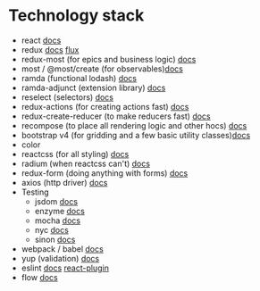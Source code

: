 # Technology stack

* react [docs](https://facebook.github.io/react/)
* redux [docs](http://redux.js.org/docs/introduction/Ecosystem.html) [flux](http://facebook.github.io/flux/)
* redux-most (for epics and business logic) [docs](https://github.com/joshburgess/redux-most)
* most / @most/create (for observables)[docs](https://github.com/cujojs/most)
* ramda (functional lodash) [docs](http://ramdajs.com/docs/)
* ramda-adjunct (extension library) [docs](https://github.com/char0n/ramda-adjunct)
* reselect (selectors) [docs](https://github.com/reactjs/reselect)
* redux-actions (for creating actions fast) [docs](https://github.com/acdlite/redux-actions)
* redux-create-reducer (to make reducers fast) [docs](https://github.com/kolodny/redux-create-reducer)
* recompose (to place all rendering logic and other hocs) [docs](https://github.com/acdlite/recompose)
* bootstrap v4 (for gridding and a few basic utility classes)[docs](https://getbootstrap.com)
* color
* reactcss (for all styling) [docs](https://github.com/casesandberg/reactcss)
* radium (when reactcss can't) [docs](https://github.com/FormidableLabs/radium)
* redux-form (doing anything with forms) [docs](http://redux-form.com/)
* axios (http driver) [docs](https://github.com/mzabriskie/axios)
* Testing
  * jsdom [docs](https://github.com/tmpvar/jsdom)
  * enzyme [docs](https://github.com/airbnb/enzyme)
  * mocha [docs](https://mochajs.org/)
  * nyc [docs](https://github.com/istanbuljs/nyc)
  * sinon [docs](http://sinonjs.org/releases/v2.3.7/)
* webpack / babel [docs](https://webpack.github.io/)
* yup (validation) [docs](https://github.com/jquense/yup)
* eslint [docs](http://eslint.org/docs/user-guide/configuring) [react-plugin](https://github.com/yannickcr/eslint-plugin-react)
* flow [docs](https://flow.org/)
